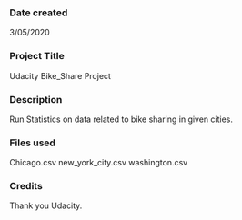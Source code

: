 ### Date created
3/05/2020
### Project Title
Udacity Bike_Share Project

### Description
Run Statistics on data related to bike sharing in given cities.


### Files used

Chicago.csv
new_york_city.csv
washington.csv

### Credits
Thank you Udacity.

